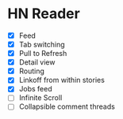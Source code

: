 # HN Reader

- [x] Feed
- [x] Tab switching
- [x] Pull to Refresh
- [x] Detail view
- [x] Routing
- [x] Linkoff from within stories
- [x] Jobs feed
- [ ] Infinite Scroll
- [ ] Collapsible comment threads